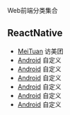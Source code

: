 Web前端分类集合
## ReactNative
- [MeiTuan](https://github.com/huanxsd/MeiTuan) 访美团
- [Android](xxxxx)  自定义
- [Android](xxxxx)  自定义
- [Android](xxxxx)  自定义
- [Android](xxxxx)  自定义
- [Android](xxxxx)  自定义
- [Android](xxxxx)  自定义
